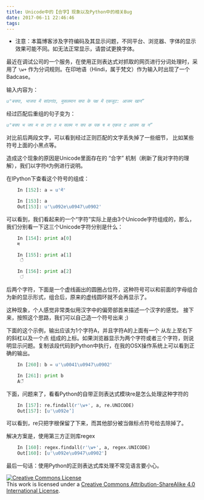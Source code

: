 ```yaml
---
title: Unicode中的【合字】现象以及Python中的相关Bug
date: 2017-06-11 22:46:46
tags:
---
```


* 注意：本篇博客涉及字符编码及其显示问题，不同平台、浏览器、字体的显示效果可能不同。如无法正常显示，请尝试更换字体。

最近在调试公司的一个服务，在使用正则表达式对抓取的网页进行分词处理时，采用了  `\w+`  作为分词规则。在印地语（Hindi，属于梵文）作为输入时出现了一个Badcase。

输入内容为：

```python
u"बसपा, भाजपा में सांठगांठ, मुसलमान सपा के पक्ष में एकजुट: आजम खान”
```

经过匹配后重组的句子变为：

```python
u"बसप भ जप म स ठग ठ म सलम न सप क पक ष म एकज ट आजम ख न”
```
对比前后两段文字，可以看到经过正则匹配的文字丢失掉了一些细节， 比如某些符号上面的小黑点等。

造成这个现象的原因是Unicode里面存在的 “合字” 机制（刷新了我对字符的理解），我们以字符`में`为例进行说明。
	
在IPython下查看这个符号的组成：

```python
	In [152]: a = u'में'

	In [153]: a
	Out[153]: u'\u092e\u0947\u0902'	
```

可以看到，我们看起来的一个“字符”实际上是由3个Unicode字符组成的，那么，我们分别看一下这三个Unicode字符分别是什么：

```python
	In [154]: print a[0]
	म

	In [155]: print a[1]
	 े

	In [156]: print a[2]
	 ं
```

后两个字符，下面是一个虚线画出的圆圈占位符，这种符号可以和前面的字母组合为新的显示形式，组合后，原来的虚线圆环就不会再显示了。

这种现象，个人感觉非常类似用汉字中的偏旁部首来描述一个汉字的感觉。
接下来，按照这个思路，我们可以自己造一个符号出来 ;)

下面的这个示例，输出应该为1个字符A，并且字符A的上面有一个 从左上至右下的斜杠以及一个点 组成的上标。如果浏览器显示为两个字符或者三个字符，则说明显示问题。复制该段代码到Python中执行，在我的OSX操作系统上可以看到正确的输出。

```python
	In [260]: b = u'\u0041\u0947\u0902'

	In [261]: print b
	Aें
```

下面，问题来了，看看Python的自带正则表达式模块re是怎么处理这种字符的

```python
	In [157]: re.findall(r'\w+', a, re.UNICODE)
	Out[157]: [u'\u092e’]
```

可以看到，re只把字根保留了下来，而其他部分被当做标点符号给去除掉了。

解决方案是，使用第三方正则库regex

```python
	In [160]: regex.findall(r'\w+', a, regex.UNICODE)
	Out[160]: [u'\u092e\u0947\u0902']
```

	
最后一句话：使用Python的正则表达式库处理不常见语言要小心。


<a rel="license" href="http://creativecommons.org/licenses/by-sa/4.0/"><img alt="Creative Commons License" style="border-width:0" src="https://i.creativecommons.org/l/by-sa/4.0/88x31.png" /></a><br />This work is licensed under a <a rel="license" href="http://creativecommons.org/licenses/by-sa/4.0/">Creative Commons Attribution-ShareAlike 4.0 International License</a>.